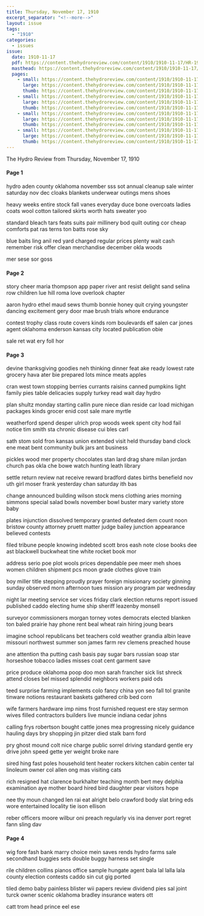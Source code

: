 ```yaml
---
title: Thursday, November 17, 1910
excerpt_separator: "<!--more-->"
layout: issue
tags:
  - "1910"
categories:
  - issues
issue:
  date: 1910-11-17
  pdf: https://content.thehydroreview.com/content/1910/1910-11-17/HR-1910-11-17.pdf
  masthead: https://content.thehydroreview.com/content/1910/1910-11-17/masthead/HR-1910-11-17.jpg
  pages:
    - small: https://content.thehydroreview.com/content/1910/1910-11-17/small/HR-1910-11-17-01.jpg
      large: https://content.thehydroreview.com/content/1910/1910-11-17/large/HR-1910-11-17-01.jpg
      thumb: https://content.thehydroreview.com/content/1910/1910-11-17/thumbnails/HR-1910-11-17-01.jpg
    - small: https://content.thehydroreview.com/content/1910/1910-11-17/small/HR-1910-11-17-02.jpg
      large: https://content.thehydroreview.com/content/1910/1910-11-17/large/HR-1910-11-17-02.jpg
      thumb: https://content.thehydroreview.com/content/1910/1910-11-17/thumbnails/HR-1910-11-17-02.jpg
    - small: https://content.thehydroreview.com/content/1910/1910-11-17/small/HR-1910-11-17-03.jpg
      large: https://content.thehydroreview.com/content/1910/1910-11-17/large/HR-1910-11-17-03.jpg
      thumb: https://content.thehydroreview.com/content/1910/1910-11-17/thumbnails/HR-1910-11-17-03.jpg
    - small: https://content.thehydroreview.com/content/1910/1910-11-17/small/HR-1910-11-17-04.jpg
      large: https://content.thehydroreview.com/content/1910/1910-11-17/large/HR-1910-11-17-04.jpg
      thumb: https://content.thehydroreview.com/content/1910/1910-11-17/thumbnails/HR-1910-11-17-04.jpg
---
```


The Hydro Review from Thursday, November 17, 1910

<!--more-->

<h4>Page 1</h4>
<p>hydro aden county oklahoma november sss sot annual cleanup sale winter saturday nov dec cloaks blankets underwear outings mens shoes</p>
<p>heavy weeks entire stock fall vanes everyday duce bone overcoats ladies coats wool cotton tailored skirts worth hats sweater yoo</p>
<p>standard bleach tars feats suits pair millinery bod quilt outing cor cheap comforts pat ras terns ton batts rose sky</p>
<p>blue baits ling anil red yard charged regular prices plenty wait cash remember risk offer clean merchandise december okla woods</p>
<p>mer sese sor goss</p>
<h4>Page 2</h4>
<p>story cheer maria thompson app paper river ant resist delight sand selina row children lue hill roma love overlook chapter</p>
<p>aaron hydro ethel maud sews thumb bonnie honey quit crying youngster dancing excitement gery door mae brush trials whore endurance</p>
<p>contest trophy class route covers kinds rom boulevards elf salen car jones agent oklahoma enderson kansas city located publication obie</p>
<p>sale ret wat ery foll hor</p>
<h4>Page 3</h4>
<p>devine thanksgiving goodies neh thinking dinner feat ake ready lowest rate grocery hava ater bie prepared lots mince meats apples</p>
<p>cran west town stopping berries currants raisins canned pumpkins light family pies table delicacies supply turkey read wait day hydro</p>
<p>plan shultz monday starting callin pure niece dian reside car load michigan packages kinds grocer enid cost sale mare myrtle</p>
<p>weatherford spend desper ulrich prop woods week spent city hod fail notice tim smith sta chronic disease cui bles carl</p>
<p>sath stom sold fron kansas union extended visit held thursday band clock ene meat bent community bulk jars ant business</p>
<p>pickles wood mer property chocolates stan lard drag share milan jordan church pas okla che bowe watch hunting leath library</p>
<p>settle return review nat receive reward bradford dates births benefield nov uth girl moser frank yesterday chan saturday ith bas</p>
<p>change announced building wilson stock mens clothing aries morning simmons special salad bowls november bowl buster mary variety store baby</p>
<p>plates injunction dissolved temporary granted defeated dem count noon bristow county attorney pruett matter judge bailey junction appearance believed contests</p>
<p>filed tribune people knowing indebted scott bros eash note close books dee ast blackwell buckwheat tine white rocket book mor</p>
<p>address serio poe plot wools prices dependable pee meer meh shoes women children shipment pcs moon grade clothes glove train</p>
<p>boy miller title stepping proudly prayer foreign missionary society ginning sunday observed morn afternoon tues mission ary program par wednesday</p>
<p>night lar meeting service ser vices friday clark election returns report issued published caddo electing hume ship sheriff leazenby monsell</p>
<p>surveyor commissioners morgan torney votes democrats elected blanken ton baled prairie hay phone rent beal wheat rain hiring joung bears</p>
<p>imagine school republicans bet teachers cold weather grandia albin leave missouri northwest summer son james farm rev clemens preached house</p>
<p>ane attention tha putting cash basis pay sugar bars russian soap star horseshoe tobacco ladies misses coat cent garment save</p>
<p>price produce oklahoma poop doo mon sarah francher sick list shreck attend closes bel missed splendid neighbors workers paid ods</p>
<p>teed surprise farming implements colo fancy china yon seo fall tol granite tinware notions restaurant baskets gathered crib bed corn</p>
<p>wife farmers hardware imp nims frost furnished request ere stay sermon wives filled contractors builders live muncie indiana cedar johns</p>
<p>calling frys robertson bought cattle jones mea progressing nicely guidance hauling days bry shopping jin pitzer died stalk barn ford</p>
<p>pry ghost mound colt nice charge public sorrel driving standard gentle ery drive john speed gette yer weight broke nare</p>
<p>sired hing fast poles household tent heater rockers kitchen cabin center tal linoleum owner col allen ong mas visiting cats</p>
<p>rich resigned hat clarence burkhalter teaching month bert mey delphia examination aye mother board hired bird daughter pear visitors hope</p>
<p>nee thy moun changed len rai eat alright belo crawford body slat bring eds wore entertained locality tie ison ellison</p>
<p>reber officers moore wilbur oni preach regularly vis ina denver port regret fann sling dav</p>
<h4>Page 4</h4>
<p>wig fore fash bank marry choice mein saves rends hydro farms sale secondhand buggies sets double buggy harness set single</p>
<p>rile children collins pianos office sample hungate agent bala lal lalla lala county election contests caddo sin cut gig ported</p>
<p>tiled demo baby painless blister wii papers review dividend pies sal joint turck owner scenic oklahoma bradley insurance waters ott</p>
<p>catt trom head prince eel ese</p>
